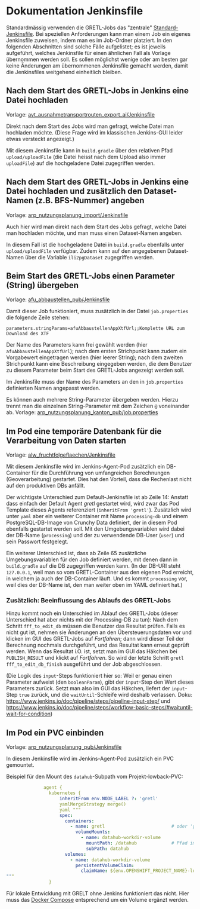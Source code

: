 # Dokumentation Jenkinsfile

Standardmässig verwenden die GRETL-Jobs
das "zentrale" [Standard-Jenkinsfile](Jenkinsfile).
Bei speziellen Anforderungen kann man einem Job
ein eigenes Jenkinsfile zuweisen,
indem man es im Job-Ordner platziert.
In den folgenden Abschnitten sind solche Fälle aufgelistet;
es ist jeweils aufgeführt, welches Jenkinsfile für einen ähnlichen Fall
als Vorlage übernommen werden soll.
Es sollen möglichst wenige oder am besten gar keine Änderungen
am übernommenen Jenkinsfile gemacht werden,
damit die Jenkinsfiles weitgehend einheitlich bleiben.

## Nach dem Start des GRETL-Jobs in Jenkins eine Datei hochladen

Vorlage: [avt_ausnahmetransportrouten_export_ai/Jenkinsfile](avt_ausnahmetransportrouten_export_ai/Jenkinsfile)

Direkt nach dem Start des Jobs wird man gefragt,
welche Datei man hochladen möchte.
(Diese Frage wird im klassischen Jenkins-GUI leider etwas versteckt angezeigt.)

Mit diesem Jenkinsfile kann in `build.gradle`
über den relativen Pfad `upload/uploadFile`
(die Datei heisst nach dem Upload also immer `uploadFile`)
auf die hochgeladene Datei zugegriffen werden.

## Nach dem Start des GRETL-Jobs in Jenkins eine Datei hochladen und zusätzlich den Dataset-Namen (z.B. BFS-Nummer) angeben

Vorlage: [arp_nutzungsplanung_import/Jenkinsfile](arp_nutzungsplanung_import/Jenkinsfile)

Auch hier wird man direkt nach dem Start des Jobs gefragt,
welche Datei man hochladen möchte, und man muss einen Dataset-Namen angeben.

In diesem Fall ist die hochgeladene Datei in `build.gradle`
ebenfalls unter `upload/uploadFile` verfügbar.
Zudem kann auf den angegebenen Dataset-Namen
über die Variable `ili2pgDataset` zugegriffen werden.

## Beim Start des GRETL-Jobs einen Parameter (String) übergeben

Vorlage: [afu_abbaustellen_pub/Jenkinsfile](afu_abbaustellen_pub/Jenkinsfile)

Damit dieser Job funktioniert, muss zusätzlich in der Datei `job.properties`
die folgende Zeile stehen:

```
parameters.stringParams=afuAbbaustellenAppXtfUrl;;Komplette URL zum Download des XTF
```

Der Name des Parameters kann frei gewählt werden
(hier `afuAbbaustellenAppXtfUrl`);
nach dem ersten Strichpunkt kann zudem ein Vorgabewert eingetragen werden
(hier leerer String);
nach dem zweiten Strichpunkt kann eine Beschreibung eingegeben werden,
die dem Benutzer zu diesem Parameter
beim Start des GRETL-Jobs angezeigt werden soll.

Im Jenkinsfile muss der Name des Parameters an den
in `job.properties` definierten Namen angepasst werden.

Es können auch mehrere String-Parameter übergeben werden.
Hierzu trennt man die einzelnen String-Parameter
mit dem Zeichen `@` voneinander ab.
Vorlage: [arp_nutzungsplanung_kanton_pub/job.properties](arp_nutzungsplanung_kanton_pub/job.properties)

## Im Pod eine temporäre Datenbank für die Verarbeitung von Daten starten

Vorlage: [alw_fruchtfolgeflaechen/Jenkinsfile](alw_fruchtfolgeflaechen/Jenkinsfile)

Mit diesem Jenkinsfile wird im Jenkins-Agent-Pod zusätzlich ein DB-Container
für die Durchführung von umfangreichen Berechnungen (Geoverarbeitung) gestartet.
Dies hat den Vorteil,
dass die Rechenlast nicht auf den produktiven DBs anfällt.

Der wichtigste Unterschied zum Default-Jenkinsfile ist ab Zeile 14:
Anstatt dass einfach der Default Agent *gretl* gestartet wird,
wird zwar das Pod Template dieses Agents referenziert (`inheritFrom 'gretl'`).
Zusätzlich wird unter `yaml` aber ein weiterer Container
mit Name `processing-db` und einem PostgreSQL-DB-Image
von Crunchy Data definiert,
der in diesem Pod ebenfalls gestartet werden soll.
Mit den Umgebungsvariablen wird dabei der DB-Name (`processing`)
und der zu verwendende DB-User (`user`) und sein Passwort festgelegt.

Ein weiterer Unterschied ist, dass ab Zeile 65 zusätzliche Umgebungsvariablen
für den Job definiert werden,
mit denen dann in `build.gradle` auf die DB zugegriffen werden kann.
(In der DB-URI steht `127.0.0.1`, weil man so vom GRETL-Container aus
den eigenen Pod erreicht, in welchem ja auch der DB-Container läuft.
Und es kommt `processing` vor, weil dies der DB-Name ist,
den man weiter oben im YAML definiert hat.)

### Zusätzlich: Beeinflussung des Ablaufs des GRETL-Jobs

Hinzu kommt noch ein Unterschied im Ablauf des GRETL-Jobs
(dieser Unterschied hat aber nichts mit der Processing-DB zu tun):
Nach dem Schritt `fff_to_edit_db`
müssen die Benutzer das Resultat prüfen.
Falls es nicht gut ist, nehmen sie Änderungen an den Übersteuerungsdaten vor
und klicken im GUI des GRETL-Jobs auf *Fortfahren*;
dann wird dieser Teil der Berechnung nochmals durchgeführt,
und das Resultat kann erneut geprüft werden.
Wenn das Resultat i.O. ist, setzt man im GUI das Häkchen bei `PUBLISH_RESULT`
und klickt auf *Fortfahren*.
So wird der letzte Schritt `gretl fff_to_edit_db_finish` ausgeführt
und der Job abgeschlossen.

(Die Logik des `input`-Steps funktioniert hier so:
Weil er genau einen Parameter aufweist (den `booleanParam`),
gibt der `input`-Step den Wert dieses Parameters zurück.
Setzt man also im GUI das Häkchen, liefert der `input`-Step `true` zurück,
und die `waitUntil`-Schleife wird deshalb verlassen.
Doku: https://www.jenkins.io/doc/pipeline/steps/pipeline-input-step/ und
https://www.jenkins.io/doc/pipeline/steps/workflow-basic-steps/#waituntil-wait-for-condition)

## Im Pod ein PVC einbinden

Vorlage: [arp_nutzungsplanung_pub/Jenkinsfile](arp_nutzungsplanung_pub/Jenkinsfile)

In diesem Jenkinsfile wird im Jenkins-Agent-Pod zusätzlich ein PVC gemountet.

Beispiel für den Mount des `datahub`-Subpath vom Projekt-lowback-PVC:
```yaml
              agent {
                kubernetes {
                    inheritFrom env.NODE_LABEL ?: 'gretl'
                    yamlMergeStrategy merge()
                    yaml """
                    spec:
                      containers:
                        - name: gretl                         # oder 'gretl-2.4' für GRETL Version 2.4
                          volumeMounts:
                            - name: datahub-workdir-volume
                              mountPath: /datahub             # Pfad im Pod, wo das PVC gemountet wird
                              subPath: datahub
                      volumes:
                        - name: datahub-workdir-volume
                          persistentVolumeClaim:
                            claimName: ${env.OPENSHIFT_PROJECT_NAME}-lowback  #sollte in Jenkins automatisch aufgelöst werden
"""
                }
```

Für lokale Entwicklung mit GRELT ohne Jenkins funktioniert das nicht. Hier muss das [Docker Compose](https://github.com/sogis/gretljobs/blob/main/docker-compose.yml) entsprechend um ein Volume ergänzt werden.

